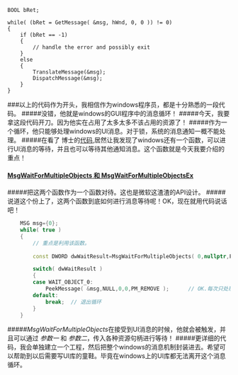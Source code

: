 ```c++_
BOOL bRet;

while( (bRet = GetMessage( &msg, hWnd, 0, 0 )) != 0)
{ 
    if (bRet == -1)
    {
        // handle the error and possibly exit
    }
    else
    {
        TranslateMessage(&msg); 
        DispatchMessage(&msg); 
    }
}
```
###以上的代码作为开头，我相信作为windows程序员，都是十分熟悉的一段代码。
#####没错，他就是windows的GUI程序中的消息循环！
#####今天，我要拿这段代码开刀。因为他实在占用了太多太多不该占用的资源了！
#####作为一个循环，他只能够处理windows的UI消息。对于锁，系统的消息通知一概不能处理。
#####在看了 博士的[代码](https://github.com/yirenyiai/avbot),居然让我发现了windows还有一个函数，可以进行UI消息的等待，并且也可以等待其他通知消息。这个函数就是今天我要介绍的重点！
#### [**MsgWaitForMultipleObjects** 和 **MsgWaitForMultipleObjectsEx**](http://msdn.microsoft.com/en-us/library/windows/desktop/ms684242\(v=vs.85\)\.aspx)
#####把这两个函数作为一个函数对待。这也是微软这渣渣的API设计。
#####说道这个份上了，这两个函数到底如何进行消息等待呢！OK，现在就用代码说话吧！
```c++
    MSG msg={0}; 
    while( true )
    {
        // 重点是利用该函数。
 
        const DWORD dwWaitResult=MsgWaitForMultipleObjects( 0,nullptr,FALSE,INFINITE,QS_ALLEVENTS );

        switch( dwWaitResult )
        {
        case WAIT_OBJECT_0:
            PeekMessage( &msg,NULL,0,0,PM_REMOVE );      // OK.每次只处理一条在进程内的窗口消息！
        default:
            break;  // 退出循环
        }
    }
```
#####*MsgWaitForMultipleObjects*在接受到UI消息的时候，他就会被触发，并且可以通过 *参数一* 和 *参数二*，传入各种资源句柄进行等待！
#####更详细的代码，我会单独建立一个工程，然后把整个windows的消息机制封装进去。希望可以帮助到以后需要写UI库的童鞋。毕竟在windows上的UI库都无法离开这个消息循环。

